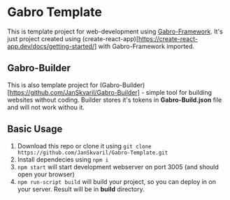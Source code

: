 # Gabro Template
This is template project for web-development using [Gabro-Framework](https://github.com/JanSkvaril/Gabro-Framework). It's just project created using (create-react-app)[https://create-react-app.dev/docs/getting-started/] with Gabro-Framework imported.
## Gabro-Builder
This is also template project for (Gabro-Builder)[https://github.com/JanSkvaril/Gabro-Builder] - simple tool for building websites without coding. Builder stores it's tokens in **Gabro-Build.json** file and will not work withou it. 
## Basic Usage
1. Download this repo or clone it using `git clone https://github.com/JanSkvaril/Gabro-Template.git`
2. Install dependecies using `npm i`
3. `npm start` will start development webserver on port 3005 (and should open your browser)
4. `npm run-script build` will build your project, so you can deploy in on your server. Result will be in **build** directory.